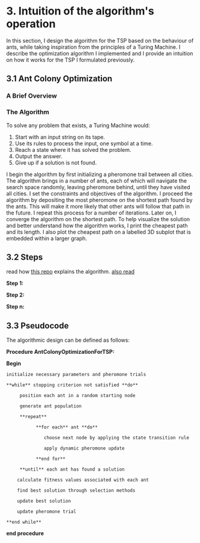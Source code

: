 # 3. Intuition of the algorithm's operation
In this section, I design the algorithm for the TSP based on the behaviour of ants, while taking inspiration from the principles of a Turing Machine.  I describe the optimization algorithm I implemented and I provide an intuition on how it works for the TSP I formulated previously. 

## 3.1 Ant Colony Optimization

### A Brief Overview

### The Algorithm
To solve any problem that exists, a Turing Machine would:
1. Start with an input string on its tape.
2. Use its rules to process the input, one symbol at a time.
3. Reach a state where it has solved the problem.
4. Output the answer.
5. Give up if a solution is not found.
   
I begin the algorithm by first initializing a pheromone trail between all cities.  The algorithm brings in a number of ants, each of which will navigate the search space randomly, leaving pheromone behind, until they have visited all cities. I set the constraints and objectives of the algorithm.  I proceed the algorithm by depositing the most pheromone on the shortest path found by the ants.  This will make it more likely that other ants will follow that path in the future.  I repeat this process for a number of iterations.  Later on, I converge the algorithm on the shortest path.  To help visualize the solution and better understand how the algorithm works, I print the cheapest path and its length.  I also plot the cheapest path on a labelled 3D subplot that is embedded within a larger graph.

## 3.2 Steps

read how [this repo](https://github.com/Akavall/AntColonyOptimization/blob/master/README.md) explains the algorithm.
[also read](https://www.matec-conferences.org/articles/matecconf/pdf/2018/105/matecconf_iswso2018_03015.pdf)

**Step 1:**

**Step 2:**

**Step n:**

## 3.3 Pseudocode
The algorithmic design can be defined as follows:


**Procedure AntColonyOptimizationForTSP:**

   **Begin**
   
    initialize necessary parameters and pheromone trials
    
    **while** stopping criterion not satisfied **do**
    
         position each ant in a random starting node
         
         generate ant population
         
         **repeat**
         
               **for each** ant **do**
               
                  choose next node by applying the state transition rule
                  
                  apply dynamic pheromone update
                  
               **end for**
               
         **until** each ant has found a solution
         
        calculate fitness values associated with each ant
        
        find best solution through selection methods
        
        update best solution
        
        update pheromone trial
        
    **end while**
    
**end procedure**

